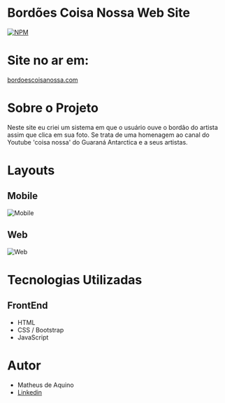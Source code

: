 # Bordões Coisa Nossa Web Site
[![NPM](http://img.shields.io/npm/l/react)](https://github.com/MatheusDeAquino/Bordoes-Coisa-Nossa-Web-Site/blob/main/LICENSE)

# Site no ar em:
[bordoescoisanossa.com](https://www.bordoescoisanossa.com/)

# Sobre o Projeto
Neste site eu criei um sistema em que o usuário ouve o bordão do artista assim que clica em sua foto. Se trata de uma homenagem ao canal do Youtube 'coisa nossa' do Guaraná Antarctica e a seus artistas.

# Layouts
## Mobile
![Mobile](https://github.com/MatheusDeAquino/Bordoes-Coisa-Nossa-Web-Site/blob/main/Readme%20assets/mobile%20bordoes%20coisa%20nossa%20web%20site.gif)
## Web
![Web](https://github.com/MatheusDeAquino/Bordoes-Coisa-Nossa-Web-Site/blob/main/Readme%20assets/web%20bordoes%20coisa%20nossa%20web%20site.gif)

# Tecnologias Utilizadas
## FrontEnd
- HTML
- CSS / Bootstrap
- JavaScript

# Autor
- Matheus de Aquino
- [Linkedin](https://www.linkedin.com/in/matheus-de-aquino/)
